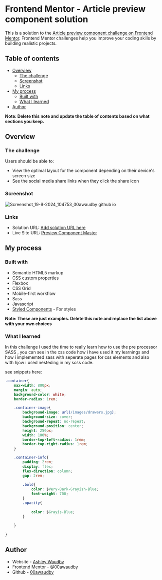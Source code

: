 # Frontend Mentor - Article preview component solution

This is a solution to the [Article preview component challenge on Frontend Mentor](https://www.frontendmentor.io/challenges/article-preview-component-dYBN_pYFT). Frontend Mentor challenges help you improve your coding skills by building realistic projects. 

## Table of contents

- [Overview](#overview)
  - [The challenge](#the-challenge)
  - [Screenshot](#screenshot)
  - [Links](#links)
- [My process](#my-process)
  - [Built with](#built-with)
  - [What I learned](#what-i-learned)
- [Author](#author)


**Note: Delete this note and update the table of contents based on what sections you keep.**

## Overview

### The challenge

Users should be able to:

- View the optimal layout for the component depending on their device's screen size
- See the social media share links when they click the share icon

### Screenshot

![Screenshot_19-9-2024_104753_00awaudby github io](https://github.com/user-attachments/assets/2bdc24cb-c9f3-4db1-8d72-e511460eb8cc)



### Links

- Solution URL: [Add solution URL here](https://your-solution-url.com)
- Live Site URL: [Preview Component Master](https://ashleywaudbydev.github.io/article-preview-component-master/)

## My process

### Built with

- Semantic HTML5 markup
- CSS custom properties
- Flexbox
- CSS Grid
- Mobile-first workflow
- Sass
- Javascript
- [Styled Components](https://styled-components.com/) - For styles

**Note: These are just examples. Delete this note and replace the list above with your own choices**

### What I learned

In this challenge i used the time to really learn how to use the pre processor SASS , you can see in the css code how i have used it my learnings and how i implememted sass with seperate pages for css elements and also with hjow i used nesteding in my scss code.

see snippets here:


```css
.container{
    max-width: 800px;
    margin: auto;
    background-color: white;
    border-radius: 1rem;

    .container-image{
        background-image: url(/images/drawers.jpg);
        background-size: cover;
        background-repeat: no-repeat;
        background-position: center;
        height: 250px;
        width: 100%;
        border-top-left-radius: 1rem;
        border-top-right-radius: 1rem;
    }

    .container-info{
        padding: 2rem;
        display: flex;
        flex-direction: column;
        gap: 2rem;
    
        .bold{
            color: $Very-Dark-Grayish-Blue;
            font-weight: 700;
        }
        .opacity{
            
            color: $Grayis-Blue;
        }
        
    }
    
}
```
## Author
- Website - [Ashley Waudby](https://00awaudby.github.io/Portfolio/)
- Frontend Mentor - [@00awaudby](https://www.frontendmentor.io/profile/00awaudby)
- Github  - [00awaudby](https://github.com/00awaudby)














































































































































